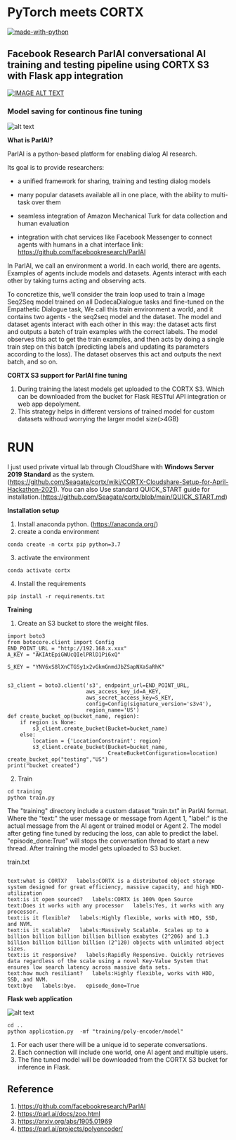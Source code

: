 # PyTorch meets CORTX
[![made-with-python](https://img.shields.io/badge/Made%20with-Python-1f425f.svg)](https://www.python.org/)
## Facebook Research ParlAI conversational AI training and testing pipeline using CORTX S3 with Flask app integration

[![IMAGE ALT TEXT](http://img.youtube.com/vi/YUS7YCJ9rgs/0.jpg)](http://www.youtube.com/watch?v=YUS7YCJ9rgs "CORTX Meets PyTorch ParlAI")
### Model saving for continous fine tuning
![alt text](https://github.com/kishorkuttan/cortx/blob/main/doc/integrations/pytorch/diagram.png)

**What is ParlAI?**

ParlAI is a python-based platform for enabling dialog AI research.

Its goal is to provide researchers:

  * a unified framework for sharing, training and testing dialog models

  *  many popular datasets available all in one place, with the ability to multi-task over them

  * seamless integration of Amazon Mechanical Turk for data collection and human evaluation

  * integration with chat services like Facebook Messenger to connect agents with humans in a chat interface
link: https://github.com/facebookresearch/ParlAI

In ParlAI, we call an environment a world. In each world, there are agents. Examples of agents include models and datasets. Agents interact with each other by taking turns acting and observing acts.

To concretize this, we’ll consider the train loop used to train a Image Seq2Seq model trained on all DodecaDialogue tasks and fine-tuned on the Empathetic Dialogue task, We call this train environment a world, and it contains two agents - the seq2seq model and the dataset. The model and dataset agents interact with each other in this way: the dataset acts first and outputs a batch of train examples with the correct labels. The model observes this act to get the train examples, and then acts by doing a single train step on this batch (predicting labels and updating its parameters according to the loss). The dataset observes this act and outputs the next batch, and so on.

**CORTX S3 support for ParlAI fine tuning**

1. During training the latest models get uploaded to the CORTX S3. Which can be downloaded from the bucket for Flask RESTful API integration or web app depolyment.
2. This strategy helps in different versions of trained model for custom datasets withoud worrying the larger model size(>4GB)

# RUN

I just used private virtual lab through CloudShare with **Windows Server 2019 Standard** as the system.(https://github.com/Seagate/cortx/wiki/CORTX-Cloudshare-Setup-for-April-Hackathon-2021). You can also Use standard QUICK_START guide for installation.(https://github.com/Seagate/cortx/blob/main/QUICK_START.md)

**Installation setup**

1. Install anaconda python. (https://anaconda.org/)
2. create a conda environment
``` 
conda create -n cortx pip python=3.7
```
3. activate the environment
``` 
conda activate cortx
```
4. Install the requirements
``` 
pip install -r requirements.txt
```

**Training**
1. Create an S3 bucket to store the weight files.
``` 
import boto3
from botocore.client import Config
END_POINT_URL = "http://192.168.x.xxx"
A_KEY = "AKIAtEpiGWUcQIelPRlD1Pi6xQ"

S_KEY = "YNV6xS8lXnCTGSy1x2vGkmGnmdJbZSapNXaSaRhK"


s3_client = boto3.client('s3', endpoint_url=END_POINT_URL,
                         aws_access_key_id=A_KEY,
                         aws_secret_access_key=S_KEY,
                         config=Config(signature_version='s3v4'),
                         region_name='US')
def create_bucket_op(bucket_name, region):
    if region is None:
        s3_client.create_bucket(Bucket=bucket_name)
    else:
        location = {'LocationConstraint': region}
        s3_client.create_bucket(Bucket=bucket_name,
                                CreateBucketConfiguration=location)
create_bucket_op("testing","US")
print("bucket created")
```
2. Train

``` 
cd training
python train.py
```
The "training" directory include a custom dataset "train.txt" in ParlAI format. Where the "text:" the user message or message from Agent 1, "label:" is the actual message from the AI agent or trained model or Agent 2. The model after geting fine tuned by reducing the loss, can able to predict the label. "episode_done:True" will stops the conversation thread to start a new thread. After training the model gets uploaded to S3 bucket.

train.txt

``` 

text:what is CORTX?   labels:CORTX is a distributed object storage system designed for great efficiency, massive capacity, and high HDD-utilization
text:is it open sourced?   labels:CORTX is 100% Open Source
text:Does it works with any processor   labels:Yes, it works with any processor.
text:is it flexible?   labels:Highly flexible, works with HDD, SSD, and NVM.
text:is it scalable?   labels:Massively Scalable. Scales up to a billion billion billion billion billion exabytes (2^206) and 1.3 billion billion billion billion (2^120) objects with unlimited object sizes.
text:is it responsive?   labels:Rapidly Responsive. Quickly retrieves data regardless of the scale using a novel Key-Value System that ensures low search latency across massive data sets.   
text:how much resiliant?   labels:Highly flexible, works with HDD, SSD, and NVM.
text:bye   labels:bye.   episode_done=True
```
**Flask web application**



![alt text](https://github.com/kishorkuttan/cortx/blob/main/doc/integrations/pytorch/flask.png)

``` 
cd ..
python application.py  -mf "training/poly-encoder/model" 
```
1. For each user there will be a unique id to seperate conversations. 
2. Each connection will include one world, one AI agent and multiple users.
3. The fine tuned model will be downloaded from the CORTX S3 bucket for inference in Flask.



## Reference
1. https://github.com/facebookresearch/ParlAI
2. https://parl.ai/docs/zoo.html
3. https://arxiv.org/abs/1905.01969
4. https://parl.ai/projects/polyencoder/ 




